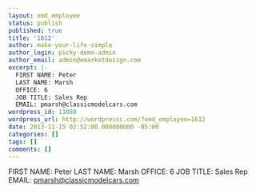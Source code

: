 ```yaml
---
layout: emd_employee
status: publish
published: true
title: '1612'
author: make-your-life-simple
author_login: picky-demo-admin
author_email: admin@emarketdesign.com
excerpt: |-
  FIRST NAME: Peter
  LAST NAME: Marsh
  OFFICE: 6
  JOB TITLE: Sales Rep
  EMAIL: pmarsh@classicmodelcars.com
wordpress_id: 11880
wordpress_url: http://wordpressc.com/?emd_employee=1612
date: 2013-11-15 02:52:00.000000000 -05:00
categories: []
tags: []
comments: []
---
```

FIRST NAME: Peter
LAST NAME: Marsh
OFFICE: 6
JOB TITLE: Sales Rep
EMAIL: pmarsh@classicmodelcars.com
